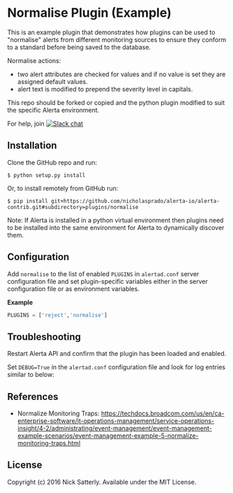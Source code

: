 Normalise Plugin (Example)
==========================

This is an example plugin that demonstrates how plugins can be used
to "normalise" alerts from different monitoring sources to ensure
they conform to a standard before being saved to the database.

Normalise actions:

  * two alert attributes are checked for values and if no value is set they are assigned default values.
  * alert text is modified to prepend the severity level in capitals.

This repo should be forked or copied and the python plugin modified to suit
the specific Alerta environment.

For help, join [![Slack chat](https://img.shields.io/badge/chat-on%20slack-blue?logo=slack)](https://slack.alerta.dev)

Installation
------------

Clone the GitHub repo and run:

    $ python setup.py install

Or, to install remotely from GitHub run:

    $ pip install git+https://github.com/nicholasprado/alerta-io/alerta-contrib.git#subdirectory=plugins/normalise

Note: If Alerta is installed in a python virtual environment then plugins
need to be installed into the same environment for Alerta to dynamically
discover them.

Configuration
-------------

Add `normalise` to the list of enabled `PLUGINS` in `alertad.conf` server
configuration file and set plugin-specific variables either in the
server configuration file or as environment variables.

**Example**

```python
PLUGINS = ['reject','normalise']
```

Troubleshooting
---------------

Restart Alerta API and confirm that the plugin has been loaded and enabled.

Set `DEBUG=True` in the `alertad.conf` configuration file and look for log
entries similar to below:


References
----------

  * Normalize Monitoring Traps: https://techdocs.broadcom.com/us/en/ca-enterprise-software/it-operations-management/service-operations-insight/4-2/administrating/event-management/event-management-example-scenarios/event-management-example-5-normalize-monitoring-traps.html

License
-------

Copyright (c) 2016 Nick Satterly. Available under the MIT License.
